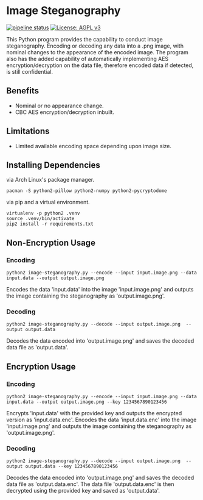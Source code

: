 # Image Steganography
[![pipeline status](https://gitlab.com/DeveloperC/image-steganography/badges/master/pipeline.svg)](https://gitlab.com/DeveloperC/image-steganography/commits/master) [![License: AGPL v3](https://img.shields.io/badge/License-AGPLv3-blue.svg)](https://www.gnu.org/licenses/agpl-3.0)

This Python program provides the capability to conduct image steganography. Encoding or decoding any data into a .png image, with nominal changes to the appearance of the encoded image. The program also has the added capability of automatically implementing AES encryption/decryption on the data file, therefore encoded data if detected, is still confidential.

## Benefits
<ul>
  <li>Nominal or no appearance change.</li>
  <li>CBC AES encryption/decryption inbuilt.</li>
</ul>

## Limitations
<ul>
  <li>Limited available encoding space depending upon image size.</li>
</ul>

## Installing Dependencies
via Arch Linux's package manager.
```
pacman -S python2-pillow python2-numpy python2-pycryptodome
```

via pip and a virtual environment.
```
virtualenv -p python2 .venv
source .venv/bin/activate
pip2 install -r requirements.txt
```

## Non-Encryption Usage
### Encoding
```
python2 image-steganography.py --encode --input input.image.png --data input.data --output output.image.png
```

Encodes the data 'input.data' into the image 'input.image.png' and outputs the image containing the steganography as 'output.image.png'.

### Decoding
```
python2 image-steganography.py --decode --input output.image.png  --output output.data
```

Decodes the data encoded into 'output.image.png' and saves the decoded data file as 'output.data'.

## Encryption Usage
### Encoding
```
python2 image-steganography.py --encode --input input.image.png --data input.data --output output.image.png --key 1234567890123456
```

Encrypts 'input.data' with the provided key and outputs the encrypted version as 'input.data.enc'. Encodes the data 'input.data.enc' into the image 'input.image.png' and outputs the image containing the steganography as 'output.image.png'.

### Decoding
```
python2 image-steganography.py --decode --input output.image.png  --output output.data --key 1234567890123456
```

Decodes the data encoded into 'output.image.png' and saves the decoded data file as 'output.data.enc'. The data file 'output.data.enc' is then decrypted using the provided key and saved as 'output.data'.
